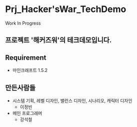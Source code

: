 # Prj_Hacker'sWar_TechDemo
 Work In Progress
 ## 프로젝트 '해커즈워'의 테크데모입니다.

## Requirement
- 마인크래프트 1.5.2

 ## 만든사람들
- 시스템 기획, 레벨 디자인, 밸런스 디자인, 시나리오, 캐릭터 디자인
    - 이정빈
- 메인 프로그래머
    - 강석철